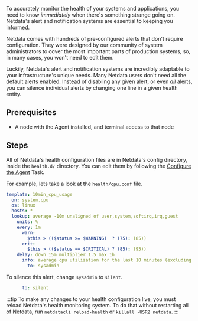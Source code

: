 <!--
title: "Silence Alerts"
sidebar_label: "Silence Alerts"
custom_edit_url: "https://github.com/netdata/netdata/blob/master/docs/tasks/alerting/silence-alerts.md"
learn_status: "Published"
learn_topic_type: "Tasks"
learn_rel_path: "alerting"
learn_docs_purpose: "Instructions on how to silence an alert"
-->

To accurately monitor the health of your systems and applications, you need to know _immediately_ when there's something
strange going on. Netdata's alert and notification systems are essential to keeping you informed.

Netdata comes with hundreds of pre-configured alerts that don't require configuration. They were designed by our
community of system administrators to cover the most important parts of production systems, so, in many cases, you won't
need to edit them.

Luckily, Netdata's alert and notification systems are incredibly adaptable to your infrastructure's unique needs.
Many Netdata users don't need all the default alerts enabled. Instead of disabling any given alert, or even _all_
alerts, you can silence individual alerts by changing one line in a given health entity.

## Prerequisites

- A node with the Agent installed, and terminal access to that node

## Steps

All of Netdata's health configuration files are in Netdata's config directory, inside the `health.d/` directory. You can
edit them by following
the [Configure the Agent](https://github.com/netdata/netdata/blob/master/docs/tasks/general-configuration/configure-the-agent.md)
Task.

For example, lets take a look at the `health/cpu.conf` file.

```yaml
template: 10min_cpu_usage
  on: system.cpu
  os: linux
  hosts: *
  lookup: average -10m unaligned of user,system,softirq,irq,guest
    units: %
    every: 1m
      warn:
        $this > (($status >= $WARNING)  ? (75): (85))
      crit:
        $this > (($status == $CRITICAL) ? (85): (95))
    delay: down 15m multiplier 1.5 max 1h
      info: average cpu utilization for the last 10 minutes (excluding iowait, nice and steal)
        to: sysadmin
```

To silence this alert, change `sysadmin` to `silent`.

```yaml
      to: silent
```

:::tip
To make any changes to your health configuration live, you must reload Netdata's health monitoring system. To do that
without restarting all of Netdata, run `netdatacli reload-health` or `killall -USR2 netdata`.
:::
